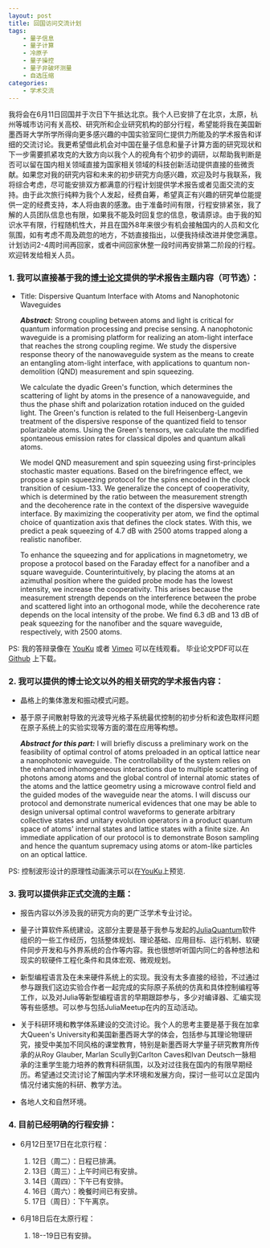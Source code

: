 ```yaml
---
layout: post
title: 回国访问交流计划
tags:
    - 量子信息
    - 量子计算
    - 冷原子
    - 量子操控
    - 量子非破坏测量
    - 自选压缩
categories:
    - 学术交流
---
```


我将会在6月11日回国并于次日下午抵达北京。我个人已安排了在北京，太原，杭州等城市访问有关高校、研究所和企业研究机构的部分行程，希望能将我在美国新墨西哥大学所学所得向更多感兴趣的中国实验室同仁提供力所能及的学术报告和详细的交流讨论。我更希望借此机会对中国在量子信息和量子计算方面的研究现状和下一步需要抓紧攻克的大致方向以我个人的视角有个初步的调研，以帮助我判断是否可以留在国内相关领域直接为国家相关领域的科技创新活动提供直接的些微贡献。如果您对我的研究内容和未来的初步研究方向感兴趣，欢迎及时与我联系，我将综合考虑，尽可能安排双方都满意的行程计划提供学术报告或者见面交流的支持。由于此次旅行纯粹为我个人发起，经费自筹，希望真正有兴趣的研究单位能提供一定的经费支持，本人将由衷的感激。由于准备时间有限，行程安排紧张，我了解的人员团队信息也有限，如果我不能及时回复您的信息，敬请原谅。由于我的知识水平有限，行程随机性大，并且在国外8年来很少有机会接触国内的人员和文化氛围，如有考虑不周及疏忽的地方，不妨直接指出，以便我持续改进并使您满意。计划访问2-4周时间再回家，或者中间回家休整一段时间再安排第二阶段的行程。欢迎转发给相关人员。

### 1. 我可以直接基于我的[博士论文](https://zenodo.org/badge/latestdoi/91208437)提供的学术报告主题内容（可节选）：

+ Title: Dispersive Quantum Interface with Atoms and Nanophotonic Waveguides

    ***Abstract:*** Strong coupling between atoms and light is critical for quantum information processing and precise sensing. A nanophotonic waveguide is a promising platform for realizing an atom-light interface that reaches the strong coupling regime. We study the dispersive response theory of the nanowaveguide system as the means to create an entangling atom-light interface, with applications to quantum non-demolition (QND) measurement and spin squeezing.

    We calculate the dyadic Green's function, which determines the scattering of light by atoms in the presence of a nanowaveguide, and thus the phase shift and polarization rotation induced on the guided light. The Green's function is related to the full Heisenberg-Langevin treatment of the dispersive response of the quantized field to tensor polarizable atoms. Using the Green's tensors, we calculate the modified spontaneous emission rates for classical dipoles and quantum alkali atoms.

    We model QND measurement and spin squeezing using first-principles stochastic master equations. Based on the birefringence effect, we propose a spin squeezing protocol for the spins encoded in the clock transition of cesium-133. We generalize the concept of cooperativity, which is determined by the ratio between the measurement strength and the decoherence rate in the context of the dispersive waveguide interface. By maximizing the cooperativity per atom, we find the optimal choice of quantization axis that defines the clock states. With this, we predict a peak squeezing of 4.7 dB with 2500 atoms trapped along a realistic nanofiber.

    To enhance the squeezing and for applications in magnetometry, we propose a protocol based on the Faraday effect for a nanofiber and a square waveguide. Counterintuitively, by placing the atoms at an azimuthal position where the guided probe mode has the lowest intensity, we increase the cooperativity.  This arises because the measurement strength depends on the interference between the probe and scattered light into an orthogonal mode, while the decoherence rate depends on the local intensity of the probe. We find 6.3  dB and 13 dB of peak squeezing for the nanofiber and the square waveguide, respectively, with 2500 atoms.

PS: 我的答辩录像在 [YouKu](https://v.youku.com/v_show/id_XMzU1MTg3Mzk0OA==.html) 或者 [Vimeo](https://vimeo.com/274035008?activityReferer=1) 可以在线观看。
毕业论文PDF可以在 [Github](https://github.com/i2000s/PhD_Thesis/releases) 上下载。


### 2. 我可以提供的博士论文以外的相关研究的学术报告内容：

+ 晶格上的集体激发和振动模式问题。

+ 基于原子间散射导致的光波导光格子系统最优控制的初步分析和波色取样问题在原子系统上的实验实现等方面的潜在应用等构想。

    ***Abstract for this part:*** I will briefly discuss a preliminary work on the feasibility of optimal control of atoms preloaded in an optical lattice near a nanophotonic waveguide.
The controllability of the system relies on the enhanced inhomogeneous interactions due to multiple scattering of photons among atoms and the global control of internal atomic states of the atoms and the lattice geometry using a microwave control field and the guided modes of the waveguide near the atoms.
I will discuss our protocol and demonstrate numerical evidences that one may be able to design universal optimal control waveforms to generate arbitrary collective states and unitary evolution operators in a product quantum space of atoms' internal states and lattice states with a finite size.
An immediate application of our protocol is to demonstrate Boson sampling and hence the quantum supremacy using atoms or atom-like particles on an optical lattice.

PS: 控制波形设计的原理性动画演示可以在[YouKu](https://v.youku.com/v_show/id_XMzY1NjYxOTE2NA.html)上预览.

### 3. 我可以提供非正式交流的主题：

+ 报告内容以外涉及我的研究方向的更广泛学术专业讨论。

+ 量子计算软件系统建设。这部分主要是基于我参与发起的[JuliaQuantum](https://JuliaQuantum.github.io)软件组织的一些工作经历，包括整体规划、理论基础、应用目标、运行机制、软硬件同步开发和与外界系统的合作等内容。我也很想听听国内同仁的各种想法和现实的软硬件工程化条件和具体宏观、微观规划。

+ 新型编程语言及在未来硬件系统上的实现。我没有太多直接的经验，不过通过参与跟我们这边实验合作者一起完成的实际原子系统的仿真和具体控制编程等工作，以及对Julia等新型编程语言的早期跟踪参与，多少对编译器、汇编实现等有些感想。可以参与包括JuliaMeetup在内的互动活动。

+ 关于科研环境和教学体系建设的交流讨论。我个人的思考主要是基于我在加拿大Queen's University和美国新墨西哥大学的体会，包括参与其理论物理研究，接受中美加不同风格的课堂教育，特别是新墨西哥大学量子研究教育所传承的从Roy Glauber, Marlan Scully到Carlton Caves和Ivan Deutsch一脉相承的注重学生能力培养的教育科研氛围，以及对过往我在国内的有限早期经历。希望通过交流讨论了解国内学术环境和发展方向，探讨一些可以立足国内情况付诸实施的科研、教学方法。

+ 各地人文和自然环境。

### 4. 目前已经明确的行程安排：

+ 6月12日至17日在北京行程：
    1. 12日（周二）：日程已排满。
    2. 13日（周三）：上午时间已有安排。
    3. 14日（周四）：下午已有安排。
    4. 16日（周六）：晚餐时间已有安排。
    5. 17日（周日）：下午离京。

+ 6月18日后在太原行程：
    1. 18--19日已有安排。
